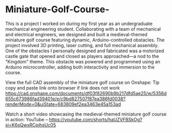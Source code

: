 # Miniature-Golf-Course-
This is a project I worked on during my first year as an undergraduate mechanical engineering student. Collaborating with a team of mechanical and electrical engineers, we designed and built a medieval-themed miniature golf course featuring dynamic, Arduino-controlled obstacles. The project involved 3D printing, laser cutting, and full mechanical assembly.
One of the obstacles I personally designed and fabricated was a motorized castle gate that opened and closed as players approached—a nod to the "Kingdom" theme. This obstacle was powered and programmed using an Arduino microcontroller, adding both interactivity and immersion to the course.

View the full CAD assembly of the miniature golf course on Onshape: Tip copy and paste link onto browser if link does not work
https://cad.onshape.com/documents/df03f82690b9b217dfd5ae25/w/5356d655c673986fad39401e/e/c9bd827507f87ea386fd0038?renderMode=0&uiState=683809ef2ea3463e45a153ad

Watch a short video showcasing the medieval-themed miniature golf course in action:
YouTube – https://youtube.com/shorts/haUZVFBSkOg?si=K6sQwxRCpjhsUc05
